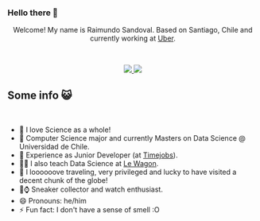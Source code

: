 ### Hello there 👋

<div align="center">

Welcome! My name is Raimundo Sandoval. Based on Santiago, Chile and currently working at [Uber](https://www.uber.com/cl/en/about/).

</div>

<br>

<p align="center">
    <a href="https://www.linkedin.com/in/raimundo-sandoval-avila-a38a50138/">
        <img src="https://img.shields.io/badge/LinkedIn-0077B5?style=for-the-badge&logo=linkedin&logoColor=white"/>
    </a>
    <a href="mailto:raimundosandovala@gmail.com">
        <img src="https://img.shields.io/badge/Gmail-D14836?style=for-the-badge&logo=gmail&logoColor=white"/>
    </a>
</p>

## Some info 😺

<br>


- 💙 I love Science as a whole!
- 🏫 Computer Science major and currently Masters on Data Science @ Universidad de Chile.
- 👷 Experience as Junior Developer (at [Timejobs](https://www.timejobs.work/cl)).
- 🧑‍🎓 I also teach Data Science at [Le Wagon](https://www.lewagon.com).
- 🌟 I loooooove traveling, very privileged and lucky to have visited a decent chunk of the globe!
- 👞⌚ Sneaker collector and watch enthusiast.
- 😄 Pronouns: he/him
- ⚡ Fun fact: I don't have a sense of smell :O 

<br>
<br>
